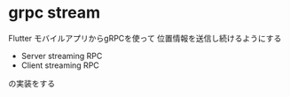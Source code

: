 # grpc stream

Flutter モバイルアプリからgRPCを使って
位置情報を送信し続けるようにする

- Server streaming RPC
- Client streaming RPC

の実装をする
